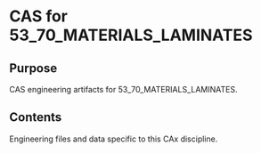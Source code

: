 # CAS for 53_70_MATERIALS_LAMINATES

## Purpose
CAS engineering artifacts for 53_70_MATERIALS_LAMINATES.

## Contents
Engineering files and data specific to this CAx discipline.
